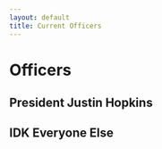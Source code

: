 ```yaml
---
layout: default
title: Current Officers
---
```

# Officers

## President Justin Hopkins

## IDK Everyone Else
